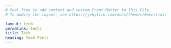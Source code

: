```yaml
---
# Feel free to add content and custom Front Matter to this file.
# To modify the layout, see https://jekyllrb.com/docs/themes/#overriding-theme-defaults

layout: tech
permalink: tech/
title: Tech
heading: Tech Posts
---
```

